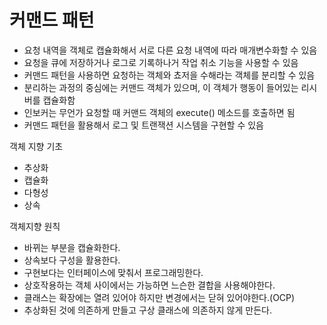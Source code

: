 # 커맨드 패턴

- 요청 내역을 객체로 캡슐화해서 서로 다른 요청 내역에 따라 매개변수화할 수 있음
- 요청을 큐에 저장하거나 로그로 기록하나거 작업 취소 기능을 사용할 수 있음
- 커맨드 패턴을 사용하면 요청하는 객체와 쵸저을 수해라는 객체를 분리할 수 있음
- 분리하는 과정의 중심에는 커맨드 객체가 있으며, 이 객체가 행동이 들어있는 리시버를 캡슐화함
- 인보커는 무언가 요청할 때 커맨드 객체의 execute() 메소드를 호출하면 됨
- 커맨드 패턴을 활용해서 로그 및 트랜잭션 시스템을 구현할 수 있음

객체 지향 기초

- 추상화
- 캡슐화
- 다형성
- 상속

객체지향 원칙

- 바뀌는 부분을 캡슐화한다.
- 상속보다 구성을 활용한다.
- 구현보다는 인터페이스에 맞춰서 프로그래밍한다.
- 상호작용하는 객체 사이에서는 가능하면 느슨한 결합을 사용해야한다.
- 클래스는 확장에는 열려 있어야 하지만 변경에서는 닫혀 있어야한다.(OCP)
- 추상화된 것에 의존하게 만들고 구상 클래스에 의존하지 않게 만든다.
